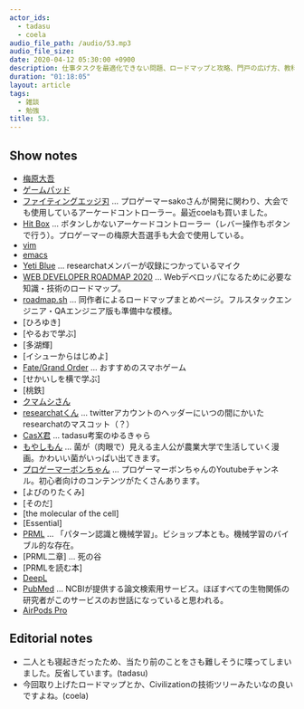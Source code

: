 ```yaml
---
actor_ids:
  - tadasu
  - coela
audio_file_path: /audio/53.mp3
audio_file_size: 
date: 2020-04-12 05:30:00 +0900
description: 仕事タスクを最適化できない問題、ロードマップと攻略、門戸の広げ方、教科書の読み方とウェブ授業、DeepLの使用感について話しました。
duration: "01:18:05"
layout: article
tags:
  - 雑談
  - 勉強
title: 53. 
---
```


## Show notes
- [梅原大吾](https://ja.wikipedia.org/wiki/%E6%A2%85%E5%8E%9F%E5%A4%A7%E5%90%BE)
- [ゲームパッド](https://ja.wikipedia.org/wiki/%E3%82%B2%E3%83%BC%E3%83%A0%E3%83%91%E3%83%83%E3%83%89)
- [ファイティングエッジ刃](https://hori.jp/products/p4/FE4/) ... プロゲーマーsakoさんが開発に関わり、大会でも使用しているアーケードコントローラー。最近coelaも買いました。
- [Hit Box](https://www.hitboxarcade.com/) ... ボタンしかないアーケードコントローラー（レバー操作もボタンで行う）。プロゲーマーの梅原大吾選手も大会で使用している。
- [vim](https://www.vim.org/) 
- [emacs](https://www.gnu.org/software/emacs/) 
- [Yeti Blue](https://www.amazon.co.jp/dp/B002VA464S/?tag=researchatf04-22) ... researchatメンバーが収録につかっているマイク
- [WEB DEVELOPER ROADMAP 2020](https://github.com/kamranahmedse/developer-roadmap) ... Webデベロッパになるために必要な知識・技術のロードマップ。
- [roadmap.sh](https://roadmap.sh) ... 同作者によるロードマップまとめページ。フルスタックエンジニア・QAエンジニア版も準備中な模様。
- [ひろゆき]
- [やるおで学ぶ]
- [多湖輝]
- [イシューからはじめよ]
- [Fate/Grand Order](https://www.fate-go.jp/) ... おすすめのスマホゲーム
- [せかいしを横で学ぶ]
- [桃鉄]
- [クマムシさん](http://www.kumamushisan.net/)
- [researchatくん](https://twitter.com/researchat_fm/header_photo) ... twitterアカウントのヘッダーにいつの間にかいたresearchatのマスコット（？）
- [CasX君](https://twitter.com/researchat_fm/status/1248718294246404096?s=20) ... tadasu考案のゆるきゃら
- [もやしもん](https://www.amazon.co.jp/dp/B06XPC1KLW/?tag=researchatf04-22) ... 菌が（肉眼で）見える主人公が農業大学で生活していく漫画。かわいい菌がいっぱい出てきます。 
- [プロゲーマーボンちゃん](https://www.youtube.com/channel/UCJn2kguDu7hLn8rQGCUMgXQ) ... プロゲーマーボンちゃんのYoutubeチャンネル。初心者向けのコンテンツがたくさんあります。
- [よびのりたくみ]
- [そのだ]
- [the molecular of the cell]
- [Essential]
- [PRML](https://www.amazon.co.jp/dp/4621061224/?tag=researchatf04-22) ... 「パターン認識と機械学習」。ビショップ本とも。機械学習のバイブル的な存在。
- [PRML二章] ... 死の谷
- [PRMLを読む本]
- [DeepL](https://www.deepl.com/ja/home)
- [PubMed](https://www.ncbi.nlm.nih.gov/pubmed/) ... NCBIが提供する論文検索用サービス。ほぼすべての生物関係の研究者がこのサービスのお世話になっていると思われる。
- [AirPods Pro](https://www.apple.com/jp/airpods-pro/)

## Editorial notes
- 二人とも寝起きだったため、当たり前のことをさも難しそうに喋ってしまいました。反省しています。(tadasu)
- 今回取り上げたロードマップとか、Civilizationの技術ツリーみたいなの良いですよね。(coela)
